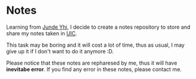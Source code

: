 # Notes

Learning from [Junde Yhi](https://github.com/lmy441900), I decide to create a notes repository to store and share my notes taken in [UIC](http://uic.edu.hk).

This task may be boring and it will cost a lot of time, thus as usual, I may give up it if I don't want to do it anymore :D.

Please notice that these notes are repharesed by me, thus it will have **inevitabe error**. If you find any error in these notes, please contact me.